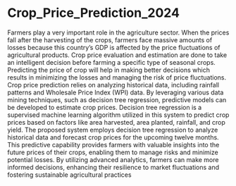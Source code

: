 # Crop_Price_Prediction_2024

Farmers play a very important role in the agriculture sector. When the prices fall after the 
harvesting of the crops, farmers face massive amounts of losses because this country’s GDP is 
affected by the price fluctuations of agricultural products. Crop price evaluation and estimation are 
done to take an intelligent decision before farming a specific type of seasonal crops. Predicting the 
price of crop will help in making better decisions which results in minimizing the losses and 
managing the risk of price fluctuations. 
Crop price prediction relies on analyzing historical data, including rainfall patterns and Wholesale 
Price Index (WPI) data. By leveraging various data mining techniques, such as decision tree 
regression, predictive models can be developed to estimate crop prices. Decision tree regression is a 
supervised machine learning algorithm utilized in this system to predict crop prices based on factors 
like area harvested, area planted, rainfall, and crop yield. 
The proposed system employs decision tree regression to analyze historical data and forecast crop 
prices for the upcoming twelve months. This predictive capability provides farmers with valuable 
insights into the future prices of their crops, enabling them to manage risks and minimize potential 
losses. By utilizing advanced analytics, farmers can make more informed decisions, enhancing their 
resilience to market fluctuations and fostering sustainable agricultural practices
